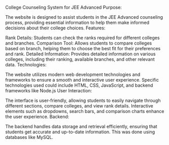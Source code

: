 College Counseling System for JEE Advanced
Purpose:

The website is designed to assist students in the JEE Advanced counseling process, providing essential information to help them make informed decisions about their college choices.
Features:

Rank Details: Students can check the ranks required for different colleges and branches.
Comparison Tool: Allows students to compare colleges based on branch, helping them to choose the best fit for their preferences and rank.
Detailed Information: Provides detailed information on various colleges, including their ranking, available branches, and other relevant data.
Technologies:

The website utilizes modern web development technologies and frameworks to ensure a smooth and interactive user experience. Specific technologies used could include HTML, CSS, JavaScript, and backend frameworks like Node.js
User Interaction:

The interface is user-friendly, allowing students to easily navigate through different sections, compare colleges, and view rank details.
Interactive elements such as dropdowns, search bars, and comparison charts enhance the user experience.
Backend:

The backend handles data storage and retrieval efficiently, ensuring that students get accurate and up-to-date information. This was done using databases like MySQL.
